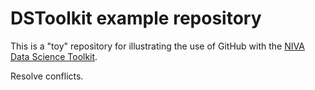 # DSToolkit example repository

This is a "toy" repository for illustrating the use of GitHub with the [NIVA Data Science Toolkit](https://github.com/NIVANorge/niva_datasci_toolkit).

Resolve conflicts.
